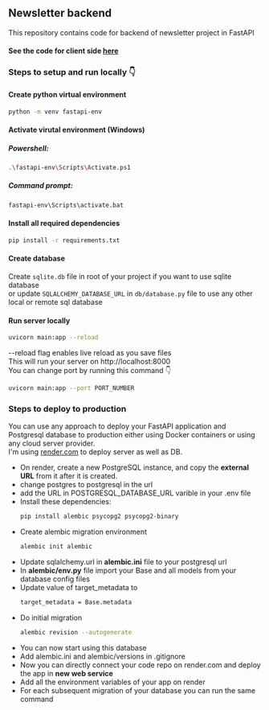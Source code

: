 ## Newsletter backend

This repository contains code for backend of newsletter project in FastAPI

#### See the code for client side [here](https://github.com/abhijhacodes/newsletter-client)

### Steps to setup and run locally 👇

#### Create python virtual environment

```bash
python -m venv fastapi-env
```

#### Activate virutal environment (Windows)

##### Powershell:

```bash
.\fastapi-env\Scripts\Activate.ps1
```

##### Command prompt:

```bash
fastapi-env\Scripts\activate.bat
```

#### Install all required dependencies

```bash
pip install -r requirements.txt
```

#### Create database

Create `sqlite.db` file in root of your project if you want to use sqlite database <br/>
or update `SQLALCHEMY_DATABASE_URL` in `db/database.py` file to use any other local or remote sql database

#### Run server locally

```bash
uvicorn main:app --reload
```

--reload flag enables live reload as you save files <br/>
This will run your server on http://localhost:8000 <br/>
You can change port by running this command 👇

```bash
uvicorn main:app --port PORT_NUMBER
```

### Steps to deploy to production

You can use any approach to deploy your FastAPI application and Postgresql database to production either using Docker containers or using any cloud server provider. <br/>
I'm using [render.com](https://render.com) to deploy server as well as DB.

- On render, create a new PostgreSQL instance, and copy the <b>external URL</b> from it after it is created.
- change postgres to postgresql in the url
- add the URL in POSTGRESQL_DATABASE_URL varible in your .env file
- Install these dependencies:
  ```bash
  pip install alembic psycopg2 psycopg2-binary
  ```
- Create alembic migration environment
  ```bash
  alembic init alembic
  ```
- Update sqlalchemy.url in <b>alembic.ini</b> file to your postgresql url
- In <b>alembic/env.py</b> file import your Base and all models from your database config files
- Update value of target_metadata to
  ```bash
  target_metadata = Base.metadata
  ```
- Do initial migration
  ```bash
  alembic revision --autogenerate
  ```
- You can now start using this database
- Add alembic.ini and alembic/versions in .gitignore
- Now you can directly connect your code repo on render.com and deploy the app in <b>new web service</b>
- Add all the environment variables of your app on render
- For each subsequent migration of your database you can run the same command
